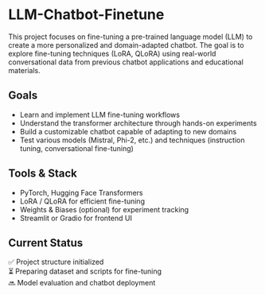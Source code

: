 # LLM-Chatbot-Finetune

This project focuses on fine-tuning a pre-trained language model (LLM) to create a more personalized and domain-adapted chatbot. The goal is to explore fine-tuning techniques (LoRA, QLoRA) using real-world conversational data from previous chatbot applications and educational materials.

## Goals
- Learn and implement LLM fine-tuning workflows
- Understand the transformer architecture through hands-on experiments
- Build a customizable chatbot capable of adapting to new domains
- Test various models (Mistral, Phi-2, etc.) and techniques (instruction tuning, conversational fine-tuning)

## Tools & Stack
- PyTorch, Hugging Face Transformers
- LoRA / QLoRA for efficient fine-tuning
- Weights & Biases (optional) for experiment tracking
- Streamlit or Gradio for frontend UI

## Current Status
✅ Project structure initialized  
⏳ Preparing dataset and scripts for fine-tuning  
🔜 Model evaluation and chatbot deployment  
